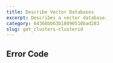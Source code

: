```yaml
---
title: Describe Vector Databases
excerpt: Describes a vector database.
category: 64368bb63b18090510bad283
slug: get_clusters-clusterid
---
```


## Error Code
